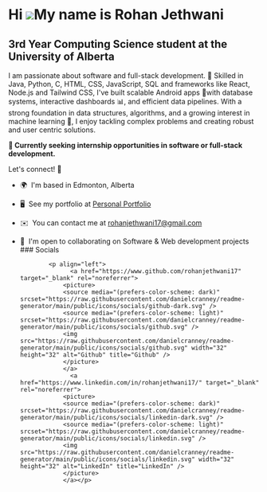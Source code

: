 Hi ![](https://user-images.githubusercontent.com/18350557/176309783-0785949b-9127-417c-8b55-ab5a4333674e.gif)My name is Rohan Jethwani
======================================================================================================================================

3rd Year Computing Science student at the University of Alberta
---------------------------------------------------------------

I am passionate about software and full-stack development. 🚀 Skilled in Java, Python, C, HTML, CSS, JavaScript, SQL and frameworks like React, Node.js and Tailwind CSS, I've built scalable Android apps 📱with database systems, interactive dashboards 📊, and efficient data pipelines. With a strong foundation in data structures, algorithms, and a growing interest in machine learning 🤖, I enjoy tackling complex problems and creating robust and user centric solutions.

**🔎 Currently seeking internship opportunities in software or full-stack development.**

Let's connect! 🌟

*   🌍  I'm based in Edmonton, Alberta
*   🖥️  See my portfolio at [Personal Portfolio](http://a)
*   ✉️  You can contact me at [rohanjethwani17@gmail.com](mailto:rohanjethwani17@gmail.com)
*   🤝  I'm open to collaborating on Software & Web development projects
                  ### Socials
                  
                  
                <p align="left">
                      <a href="https://www.github.com/rohanjethwani17" target="_blank" rel="noreferrer">
                    <picture>
                    <source media="(prefers-color-scheme: dark)" srcset="https://raw.githubusercontent.com/danielcranney/readme-generator/main/public/icons/socials/github-dark.svg" />
                    <source media="(prefers-color-scheme: light)" srcset="https://raw.githubusercontent.com/danielcranney/readme-generator/main/public/icons/socials/github.svg" />
                    <img src="https://raw.githubusercontent.com/danielcranney/readme-generator/main/public/icons/socials/github.svg" width="32" height="32" alt="Github" title="Github" />
                    </picture>
                    </a>
                      <a href="https://www.linkedin.com/in/rohanjethwani17/" target="_blank" rel="noreferrer">
                    <picture>
                    <source media="(prefers-color-scheme: dark)" srcset="https://raw.githubusercontent.com/danielcranney/readme-generator/main/public/icons/socials/linkedin-dark.svg" />
                    <source media="(prefers-color-scheme: light)" srcset="https://raw.githubusercontent.com/danielcranney/readme-generator/main/public/icons/socials/linkedin.svg" />
                    <img src="https://raw.githubusercontent.com/danielcranney/readme-generator/main/public/icons/socials/linkedin.svg" width="32" height="32" alt="LinkedIn" title="LinkedIn" />
                    </picture>
                    </a></p>
